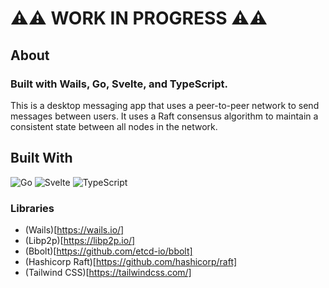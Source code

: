 # ⚠️⚠️ WORK IN PROGRESS ⚠️⚠️

## About
### Built with Wails, Go, Svelte, and TypeScript. 
This is a desktop messaging app that uses a peer-to-peer network to send messages between users.  It uses a Raft consensus algorithm to maintain a consistent state between all nodes in the network.

## Built With
![Go](https://img.shields.io/badge/go-%2300ADD8.svg?style=for-the-badge&logo=go&logoColor=white)
![Svelte](https://img.shields.io/badge/svelte-%23f1413d.svg?style=for-the-badge&logo=svelte&logoColor=white)
![TypeScript](https://img.shields.io/badge/typescript-%23007ACC.svg?style=for-the-badge&logo=typescript&logoColor=white)

### Libraries
- (Wails)[https://wails.io/]
- (Libp2p)[https://libp2p.io/]
- (Bbolt)[https://github.com/etcd-io/bbolt]
- (Hashicorp Raft)[https://github.com/hashicorp/raft]
- (Tailwind CSS)[https://tailwindcss.com/]